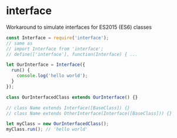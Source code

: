# interface
Workaround to simulate interfaces for ES2015 (ES6) classes

```javascript
const Interface = require('interface'); 
// same as 
// import Interface from 'interface';
// define(['interface'], function(Interface) { ...

let OurInterface = Interface({
  run() {
    console.log('hello world');
  }
});

class OurInterfacedClass extends OurInterface() {}

// class Name extends Interface([BaseClass]) {}
// class Name extends OtherInterface(Interface([BaseClass])) {}

let myClass = new OurInterfacedClass();
myClass.run(); // 'hello world'

```
